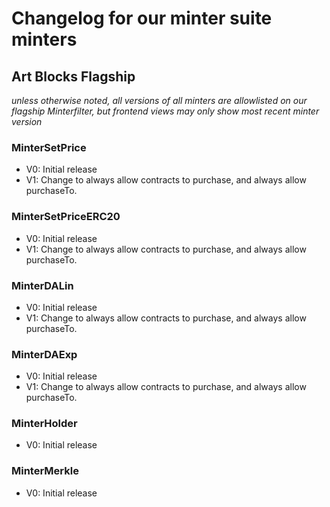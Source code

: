 # Changelog for our minter suite minters

## Art Blocks Flagship
*unless otherwise noted, all versions of all minters are allowlisted on our flagship Minterfilter, but frontend views may only show most recent minter version*

### MinterSetPrice
- V0: Initial release
- V1: Change to always allow contracts to purchase, and always allow purchaseTo.

### MinterSetPriceERC20
- V0: Initial release
- V1: Change to always allow contracts to purchase, and always allow purchaseTo.

### MinterDALin
- V0: Initial release
- V1: Change to always allow contracts to purchase, and always allow purchaseTo.

### MinterDAExp
- V0: Initial release
- V1: Change to always allow contracts to purchase, and always allow purchaseTo.

### MinterHolder
- V0: Initial release

### MinterMerkle
- V0: Initial release
